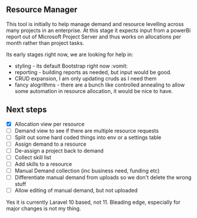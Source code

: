 ## Resource Manager

This tool is initially to help manage demand and resource levelling across many projects in an enterprise. 
At this stage it expects input from a powerBi report out of Microsoft Project Server and thus works on allocations per month rather than project tasks.

Its early stages right now, we are looking for help in:

* styling - its default Bootstrap right now :vomit:
* reporting - building reports as needed, but input would be good.
* CRUD expansion, I am only updating cruds as I need them
* fancy alogrithms - there are a bunch like controlled annealing to allow some automation in resource allocation, it would be nice to have.

## Next steps

- [X] Allocation view per resource
- [ ] Demand view to see if there are multiple resource requests
- [ ] Split out some hard coded things into env or a settings table
- [ ] Assign demand to a resource
- [ ] De-assign a project back to demand
- [ ] Collect skill list
- [ ] Add skills to a resource
- [ ] Manual Demand collection (inc business need, funding etc)
- [ ] Differentiate manual demand from uploads so we don't delete the wrong stuff
- [ ] Allow editing of manual demand, but not uploaded

Yes it is currently Laravel 10 based, not 11. Bleading edge, especially for major changes is not my thing.
